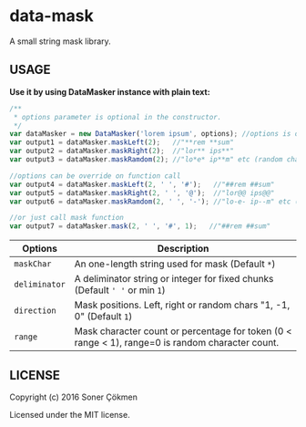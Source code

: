 # data-mask
A small string mask library.

## USAGE

 **Use it by using DataMasker instance with plain text:**

```javascript
/**
 * options parameter is optional in the constructor.
 */
var dataMasker = new DataMasker('lorem ipsum', options); //options is optional
var output1 = dataMasker.maskLeft(2);   //"**rem **sum"
var output2 = dataMasker.maskRight(2);  //"lor** ips**"
var output3 = dataMasker.maskRamdom(2); //"lo*e* ip**m" etc (random chars)

//options can be override on function call
var output4 = dataMasker.maskLeft(2, ' ', '#');   //"##rem ##sum"
var output5 = dataMasker.maskRight(2, ' ', '@');  //"lor@@ ips@@"
var output6 = dataMasker.maskRamdom(2, ' ', '-'); //"lo-e- ip--m" etc (random chars)

//or just call mask function
var output7 = dataMasker.mask(2, ' ', '#', 1);   //"##rem ##sum"
```

Options       | Description
--- | ---
`maskChar`    | An one-length string used for mask (Default `*`)
`deliminator` | A deliminator string or integer for fixed chunks (Default `' '` or min `1`)
`direction  ` | Mask positions. Left, right or random chars "1, -1, 0" (Default `1`)
`range`       | Mask character count or percentage for token (0 < range < 1), range=0 is random character count.

## LICENSE

Copyright (c) 2016 Soner Çökmen

Licensed under the MIT license.
